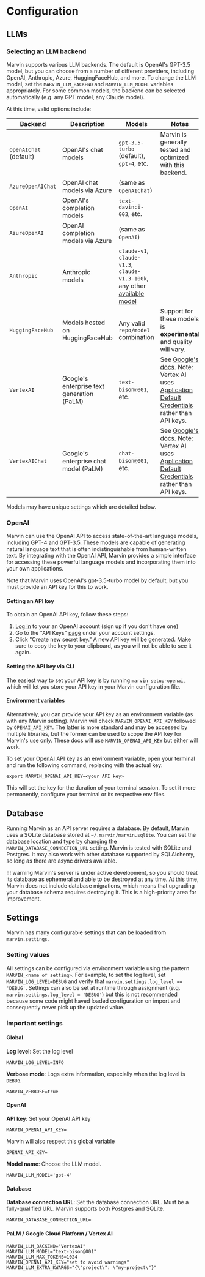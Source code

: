 # Configuration

## LLMs

### Selecting an LLM backend

Marvin supports various LLM backends. The default is OpenAI's GPT-3.5 model, but you can choose from a number of different providers, including OpenAI, Anthropic, Azure, HuggingFaceHub, and more. To change the LLM model, set the `MARVIN_LLM_BACKEND` and `MARVIN_LLM_MODEL` variables appropriately. For some common models, the backend can be selected automatically (e.g. any GPT model, any Claude model).

At this time, valid options include:

| Backend | Description | Models | Notes |
| --- | --- | --- | --- |
| `OpenAIChat` (default) | OpenAI's chat models | `gpt-3.5-turbo` (default), `gpt-4`, etc. | Marvin is generally tested and optimized with this backend. |
| `AzureOpenAIChat` | OpenAI chat models via Azure | (same as `OpenAIChat`) |
| `OpenAI` | OpenAI's completion models | `text-davinci-003`, etc. |
| `AzureOpenAI` | OpenAI completion models via Azure | (same as `OpenAI`) |
| `Anthropic` | Anthropic models | `claude-v1`, `claude-v1.3`, `claude-v1.3-100k`, any other [available model](https://console.anthropic.com/docs/api/reference#parameters) |
| `HuggingFaceHub` | Models hosted on HuggingFaceHub | Any valid `repo/model` combination | Support for these models is **experimental** and quality will vary. |
| `VertexAI` | Google's enterprise text generation (PaLM) | `text-bison@001`, etc. | See [Google's docs](https://cloud.google.com/vertex-ai/docs/generative-ai/learn/overview). Note: Vertex AI uses [Application Default Credentials](https://cloud.google.com/docs/authentication/application-default-credentials) rather than API keys. |
| `VertexAIChat` | Google's enterprise chat model (PaLM) | `chat-bison@001`, etc. | See [Google's docs](https://cloud.google.com/vertex-ai/docs/generative-ai/learn/overview). Note: Vertex AI uses [Application Default Credentials](https://cloud.google.com/docs/authentication/application-default-credentials) rather than API keys. |


Models may have unique settings which are detailed below.

### OpenAI

Marvin can use the OpenAI API to access state-of-the-art language models, including GPT-4 and GPT-3.5. These models are capable of generating natural language text that is often indistinguishable from human-written text. By integrating with the OpenAI API, Marvin provides a simple interface for accessing these powerful language models and incorporating them into your own applications.

Note that Marvin uses OpenAI's gpt-3.5-turbo model by default, but you must provide an API key for this to work.

#### Getting an API key
To obtain an OpenAI API key, follow these steps:

1. [Log in](https://platform.openai.com/) to your an OpenAI account (sign up if you don't have one)
2. Go to the "API Keys" [page](https://platform.openai.com/account/api-keys) under your account settings.
3. Click "Create new secret key." A new API key will be generated. Make sure to copy the key to your clipboard, as you will not be able to see it again.

#### Setting the API key via CLI

The easiest way to set your API key is by running `marvin setup-openai`, which will let you store your API key in your Marvin configuration file. 

#### Environment variables
Alternatively, you can provide your API key as an environment variable (as with any Marvin setting). Marvin will check `MARVIN_OPENAI_API_KEY` followed by `OPENAI_API_KEY`. The latter is more standard and may be accessed by multiple libraries, but the former can be used to scope the API key for Marvin's use only. These docs will use `MARVIN_OPENAI_API_KEY` but either will work.

To set your OpenAI API key as an environment variable, open your terminal and run the following command, replacing <your API key> with the actual key:
```shell
export MARVIN_OPENAI_API_KEY=<your API key>
```

This will set the key for the duration of your terminal session. To set it more permanently, configure your terminal or its respective env files.

## Database
Running Marvin as an API server requires a database. By default, Marvin uses a SQLite database stored at `~/.marvin/marvin.sqlite`. You can set the database location and type by changing the `MARVIN_DATABASE_CONNECTION_URL` setting. Marvin is tested with SQLite and Postgres. It may also work with other database supported by SQLAlchemy, so long as there are async drivers available.

!!! warning
    Marvin's server is under active development, so you should treat its database as ephemeral and able to be destroyed at any time. At this time, Marvin does not include database migrations, which means that upgrading your database schema requires destroying it. This is a high-priority area for improvement.


## Settings
Marvin has many configurable settings that can be loaded from `marvin.settings`.


### Setting values
All settings can be configured via environment variable using the pattern `MARVIN_<name of setting>`. For example, to set the log level, set `MARVIN_LOG_LEVEL=DEBUG` and verify that `marvin.settings.log_level == 'DEBUG'`. Settings can also be set at runtime through assignment (e.g. `marvin.settings.log_level = 'DEBUG'`) but this is not recommended because some code might haved loaded configuration on import and consequently never pick up the updated value.

### Important settings

#### Global
**Log level**: Set the log level
```
MARVIN_LOG_LEVEL=INFO
```
**Verbose mode**: Logs extra information, especially when the log level is `DEBUG`. 
```
MARVIN_VERBOSE=true
```

#### OpenAI
**API key**: Set your OpenAI API key
```
MARVIN_OPENAI_API_KEY=
```
Marvin will also respect this global variable
```
OPENAI_API_KEY=
```

**Model name**: 
Choose the LLM model.
```
MARVIN_LLM_MODEL='gpt-4'
```

#### Database

**Database connection URL**: Set the database connection URL. Must be a fully-qualified URL. Marvin supports both Postgres and SQLite.

```
MARVIN_DATABASE_CONNECTION_URL=
```

#### PaLM / Google Cloud Platform / Vertex AI

```
MARVIN_LLM_BACKEND="VertexAI"
MARVIN_LLM_MODEL="text-bison@001"
MARVIN_LLM_MAX_TOKENS=1024
MARVIN_OPENAI_API_KEY="set to avoid warnings"
MARVIN_LLM_EXTRA_KWARGS="{\"project\": \"my-project\"}"
```
